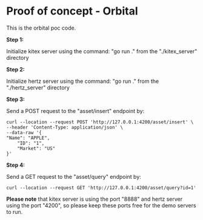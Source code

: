 # Proof of concept - Orbital

This is the orbital poc code.


**Step 1:**

Initialize kitex server using the command:
"go run ."
from the "./kitex_server" directory


**Step 2:**

Initialize hertz server using the command:
"go run ."
from the "./hertz_server" directory

**Step 3:**

Send a POST request to the "asset/insert" endpoint by:

```
curl --location --request POST 'http://127.0.0.1:4200/asset/insert' \
--header 'Content-Type: application/json' \
--data-raw '{
"Name": "APPLE",
	"ID": "1",
	"Market": "US"
}'
```


**Step 4:**


Send a GET request to the "asset/query" endpoint by:
```
curl --location --request GET 'http://127.0.0.1:4200/asset/query?id=1'
```


**Please note** that kitex server is using the port "8888" and hertz server using the port "4200", so please keep these ports free for the demo servers to run.
